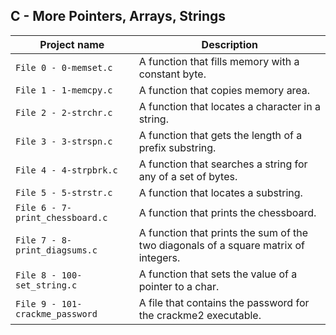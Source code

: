 ## C - More Pointers, Arrays, Strings

| Project name | Description |
| ------------ | ----------- |
| `File 0 - 0-memset.c` | A function that fills memory with a constant byte. |
| `File 1 - 1-memcpy.c` | A function that copies memory area. |
| `File 2 - 2-strchr.c` | A function that locates a character in a string. |
| `File 3 - 3-strspn.c` | A function that gets the length of a prefix substring. |
| `File 4 - 4-strpbrk.c` | A function that searches a string for any of a set of bytes. |
| `File 5 - 5-strstr.c` | A function that locates a substring. |
| `File 6 - 7-print_chessboard.c` | A function that prints the chessboard. |
| `File 7 - 8-print_diagsums.c` | A function that prints the sum of the two diagonals of a square matrix of integers. |
| `File 8 - 100-set_string.c` | A function that sets the value of a pointer to a char. |
| `File 9 - 101-crackme_password` | A file that contains the password for the crackme2 executable. |
